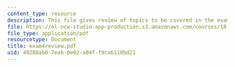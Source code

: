 ```yaml
---
content_type: resource
description: This file gives review of topics to be covered in the exam.
file: https://ol-ocw-studio-app-production.s3.amazonaws.com/courses/18-02-multivariable-calculus-spring-2006/49288ab07eab0e02a04ff9ca6118bd21_exam4review.pdf
file_type: application/pdf
resourcetype: Document
title: exam4review.pdf
uid: 49288ab0-7eab-0e02-a04f-f9ca6118bd21
---
```

